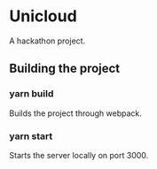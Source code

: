 # Unicloud

A hackathon project.

## Building the project

### yarn build
Builds the project through webpack.

### yarn start
Starts the server locally on port 3000.